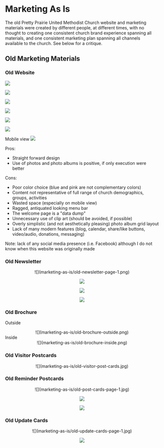 # Marketing As Is

The old Pretty Prairie United Methodist Church website and marketing materials were created by different people, at different times, with no thought to creating one consistent church brand experience spanning all materials, and one consistent marketing plan spanning all channels available to the church. See below for a critique. 

## Old Marketing Materials

### Old Website

![](marketing-as-is/old-website-welcome-page.jpg)

![](marketing-as-is/old-website-times-of-worship.jpg)

![](marketing-as-is/old-website-fellowship-and-outreach.jpg)

![](marketing-as-is/old-website-photos.jpg)

![](marketing-as-is/old-website-youth-activities.jpg)

![](marketing-as-is/old-website-contact.jpg)

Mobile view
![](marketing-as-is/old-website-mobile.png)

Pros: 
* Straight forward design
* Use of photos and photo albums is positive, if only execution were better

Cons:
* Poor color choice (blue and pink are not complementary colors)
* Content not representative of full range of church demographics, groups, activities
* Wasted space (especially on mobile view)
* Ragged, antiquated looking menu bar
* The welcome page is a "data dump"
* Unnecessary use of clip art (should be avoided, if possible)
* Overly simplistic (and not aesthetically pleasing) photo album grid layout
* Lack of many modern features (blog, calendar, share/like buttons, video/audio, donations, messaging)

Note: lack of any social media presence (i.e. Facebook) although I do not know when this website was originally made

### Old Newsletter

<center>
![](marketing-as-is/old-newsletter-page-1.png)

![](marketing-as-is/old-newsletter-page-2.png)

![](marketing-as-is/old-newsletter-page-3.png)

![](marketing-as-is/old-newsletter-page-4.png)
</center>

### Old Brochure

Outside<br>
<center>
![](marketing-as-is/old-brochure-outside.png)
</center>
Inside<br>
<center>
![](marketing-as-is/old-brochure-inside.png)
</center>

### Old Visitor Postcards

<center>
![](marketing-as-is/old-visitor-post-cards.jpg)
</center>

### Old Reminder Postcards

<center>
![](marketing-as-is/old-post-cards-page-1.jpg)

![](marketing-as-is/old-post-cards-page-2.jpg)

![](marketing-as-is/old-post-cards-page-3.jpg)
</center>

### Old Update Cards 
<center>
![](marketing-as-is/old-update-cards-page-1.jpg)

![](marketing-as-is/old-update-cards-page-2.png)
</center>

